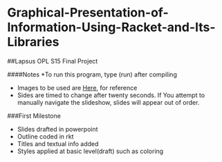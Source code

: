 # Graphical-Presentation-of-Information-Using-Racket-and-Its-Libraries
##Lapsus OPL S15 Final Project

####Notes
*To run this program, type (run) after compiling
* Images to be used are [Here](http://imgur.com/a/L5IZ4), for reference
* Sides are timed to change after twenty seconds. If You attempt to manually navigate the slideshow, slides will appear out of order.


###First Milestone
* Slides drafted in powerpoint
* Outline coded in rkt
* Titles and textual info added
* Styles applied at basic level(draft) such as coloring
